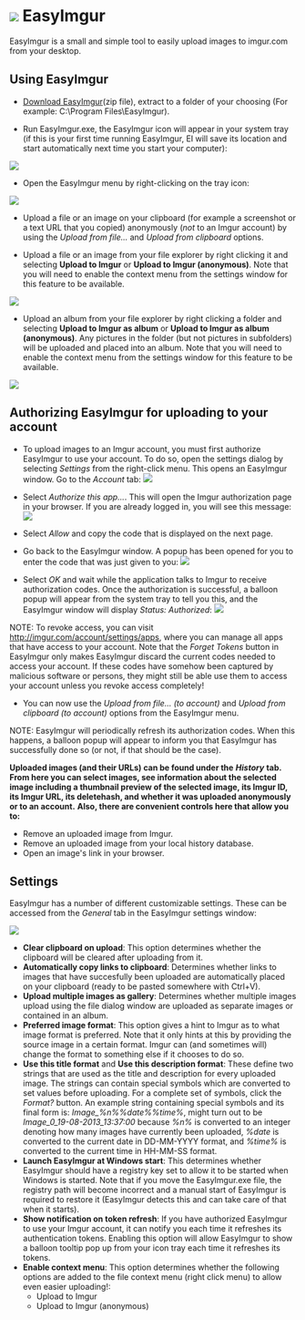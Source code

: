 ![](http://i.imgur.com/ZbNpyDX.png) EasyImgur
=========

EasyImgur is a small and simple tool to easily upload images to imgur.com from your desktop.


Using EasyImgur
---

- [Download EasyImgur](https://github.com/Rycul/EasyImgur/releases)(zip file), extract to a folder of your choosing (For example: C:\Program Files\EasyImgur\).

- Run EasyImgur.exe, the EasyImgur icon will appear in your system tray (if this is your first time running EasyImgur, EI will save its location and start automatically next time you start your computer):

![](http://i.imgur.com/3UL7hBe.png)

- Open the EasyImgur menu by right-clicking on the tray icon:

![](http://i.imgur.com/vmGPAlO.png)

- Upload a file or an image on your clipboard (for example a screenshot or a text URL that you copied) anonymously (*not* to an Imgur account) by using the *Upload from file...* and *Upload from clipboard* options.

- Upload a file or an image from your file explorer by right clicking it and selecting **Upload to Imgur** or **Upload to Imgur (anonymous)**. Note that you will need to enable the context menu from the settings window for this feature to be available.

![](http://i.imgur.com/IWx0XWs.png)

- Upload an album from your file explorer by right clicking a folder and selecting **Upload to Imgur as album** or **Upload to Imgur as album (anonymous)**. Any pictures in the folder (but not pictures in subfolders) will be uploaded and placed into an album. Note that you will need to enable the context menu from the settings window for this feature to be available.

![](http://i.imgur.com/rKfBjYx.png)

Authorizing EasyImgur for uploading to your account
---

- To upload images to an Imgur account, you must first authorize EasyImgur to use your account. To do so, open the settings dialog by selecting *Settings* from the right-click menu. This opens an EasyImgur window. Go to the *Account* tab:
![](http://i.imgur.com/i34VILO.png)

- Select *Authorize this app...*. This will open the Imgur authorization page in your browser. If you are already logged in, you will see this message:
![](http://i.imgur.com/zdcWcp0.png)

- Select *Allow* and copy the code that is displayed on the next page.

- Go back to the EasyImgur window. A popup has been opened for you to enter the code that was just given to you:
![](http://i.imgur.com/wdxlEPC.png)

- Select *OK* and wait while the application talks to Imgur to receive authorization codes. Once the authorization is successful, a balloon popup will appear from the system tray to tell you this, and the EasyImgur window will display *Status: Authorized*:
![](http://i.imgur.com/U11116k.png)

NOTE: To revoke access, you can visit http://imgur.com/account/settings/apps, where you can manage all apps that have access to your account. Note that the *Forget Tokens* button in EasyImgur only makes EasyImgur discard the current codes needed to access your account. If these codes have somehow been captured by malicious software or persons, they might still be able use them to access your account unless you revoke access completely!

- You can now use the *Upload from file... (to account)* and *Upload from clipboard (to account)* options from the EasyImgur menu.

NOTE: EasyImgur will periodically refresh its authorization codes. When this happens, a balloon popup will appear to inform you that EasyImgur has successfully done so (or not, if that should be the case).

**Uploaded images (and their URLs) can be found under the** ***History*** **tab. From here you can select images, see information about the selected image including a thumbnail preview of the selected image, its Imgur ID, its Imgur URL, its deletehash, and whether it was uploaded anonymously or to an account.**
**Also, there are convenient controls here that allow you to:**
  - Remove an uploaded image from Imgur.
  - Remove an uploaded image from your local history database.
  - Open an image's link in your browser.

Settings
---

EasyImgur has a number of different customizable settings. These can be accessed from the *General* tab in the EasyImgur settings window:

![](http://i.imgur.com/dt7bu7s.png)

- **Clear clipboard on upload**: This option determines whether the clipboard will be cleared after uploading from it.
- **Automatically copy links to clipboard**: Determines whether links to images that have succesfully been uploaded are automatically placed on your clipboard (ready to be pasted somewhere with Ctrl+V).
- **Upload multiple images as gallery**: Determines whether multiple images upload using the file dialog window are uploaded as separate images or contained in an album.
- **Preferred image format**: This option gives a hint to Imgur as to what image format is preferred. Note that it only hints at this by providing the source image in a certain format. Imgur can (and sometimes will) change the format to something else if it chooses to do so.
- **Use this title format** and **Use this description format**: These define two strings that are used as the title and description for every uploaded image. The strings can contain special symbols which are converted to set values before uploading. For a complete set of symbols, click the *Format?* button. An example string containing special symbols and its final form is: *Image_%n%_%date%_%time%*, might turn out to be *Image_0_19-08-2013_13:37:00* because *%n%* is converted to an integer denoting how many images have currently been uploaded, *%date* is converted to the current date in DD-MM-YYYY format, and *%time%* is converted to the current time in HH-MM-SS format.
- **Launch EasyImgur at Windows start**: This determines whether EasyImgur should have a registry key set to allow it to be started when Windows is started. Note that if you move the EasyImgur.exe file, the registry path will become incorrect and a manual start of EasyImgur is required to restore it (EasyImgur detects this and can take care of that when it starts).
- **Show notification on token refresh**: If you have authorized EasyImgur to use your Imgur account, it can notify you each time it refreshes its authentication tokens. Enabling this option will allow EasyImgur to show a balloon tooltip pop up from your icon tray each time it refreshes its tokens.
- **Enable context menu**: This option determines whether the following options are added to the file context menu (right click menu) to allow even easier uploading!:
    - Upload to Imgur
    - Upload to Imgur (anonymous)

